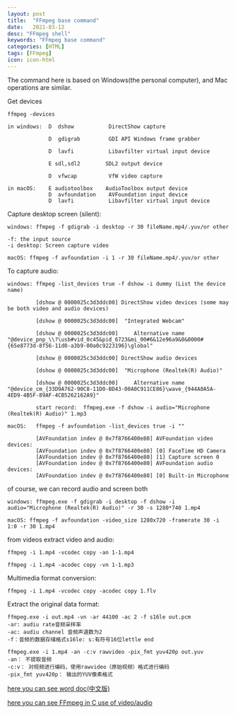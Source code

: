```yaml
---
layout: post
title:  "FFmpeg base command"
date:   2021-03-12
desc: "FFmpeg shell"
keywords: "FFmpeg base command"
categories: [HTML]
tags: [FFmpeg]
icon: icon-html
---
```


The command here is based on Windows(the personal computer), and Mac operations are similar.

Get devices

    ffmpeg -devices
    
    in windows:  D  dshow           DirectShow capture
    
                 D  gdigrab         GDI API Windows frame grabber
                 
                 D  lavfi           Libavfilter virtual input device
                 
                 E sdl,sdl2        SDL2 output device
                 
                 D  vfwcap          VfW video capture
                 
    in macOS:    E audiotoolbox    AudioToolbox output device
                 D  avfoundation    AVFoundation input device
                 D  lavfi           Libavfilter virtual input device        

Capture desktop screen (silent):
    
    windows: ffmpeg -f gdigrab -i desktop -r 30 fileName.mp4/.yuv/or other 
    
    -f: the input source
    -i desktop: Screen capture video
   
    macOS: ffmpeg -f avfoundation -i 1 -r 30 fileName.mp4/.yuv/or other

To capture audio:
    
    windows: ffmpeg -list_devices true -f dshow -i dummy (List the device name)
    
             [dshow @ 0000025c3d3ddc00] DirectShow video devices (some may be both video and audio devices)
             
             [dshow @ 0000025c3d3ddc00]  "Integrated Webcam"
                
             [dshow @ 0000025c3d3ddc00]     Alternative name "@device_pnp_\\?\usb#vid_0c45&pid_6723&mi_00#6&12e96a9&0&0000#{65e8773d-8f56-11d0-a3b9-00a0c9223196}\global"
                
             [dshow @ 0000025c3d3ddc00] DirectShow audio devices
                
             [dshow @ 0000025c3d3ddc00]  "Microphone (Realtek(R) Audio)"
                
             [dshow @ 0000025c3d3ddc00]     Alternative name "@device_cm_{33D9A762-90C8-11D0-BD43-00A0C911CE86}\wave_{944A0A5A-4ED9-4B5F-89AF-4CB5262162A9}" 

             start record:  ffmpeg.exe -f dshow -i audio="Microphone (Realtek(R) Audio)" 1.mp3
             
    macOS:   ffmpeg -f avfoundation -list_devices true -i ""
    
             [AVFoundation indev @ 0x7f8766400e80] AVFoundation video devices:
             [AVFoundation indev @ 0x7f8766400e80] [0] FaceTime HD Camera
             [AVFoundation indev @ 0x7f8766400e80] [1] Capture screen 0
             [AVFoundation indev @ 0x7f8766400e80] AVFoundation audio devices:
             [AVFoundation indev @ 0x7f8766400e80] [0] Built-in Microphone       

of course, we can record audio and screen both

    windows: ffmpeg.exe -f gdigrab -i desktop -f dshow -i audio="Microphone (Realtek(R) Audio)" -r 30 -s 1280*740 1.mp4
    
    macOS: ffmpeg -f avfoundation -video_size 1280x720 -framerate 30 -i 1:0 -r 30 1.mp4
    
from videos extract video and audio:

    ffmpeg -i 1.mp4 -vcodec copy -an 1-1.mp4
    
    ffmpeg -i 1.mp4 -acodec copy -vn 1-1.mp3
  
Multimedia format conversion:
    
    ffmpeg -i 1.mp4 -vcodec copy -acodec copy 1.flv
    
Extract the original data format:

    ffmpeg.exe -i out.mp4 -vn -ar 44100 -ac 2 -f s16le out.pcm
    -ar: audiu rate音频采样率
    -ac: audiu channel 音频声道数为2
    -f：音频的数据存储格式s16le: s:有符号16位lettle end
    
    ffmpeg.exe -i 1.mp4 -an -c:v rawvideo -pix_fmt yuv420p out.yuv   
    -an： 不提取音频
    -c:v： 对视频进行编码，使用rawvideo（原始视频）格式进行编码
    -pix_fmt yuv420p： 输出的YUV像素格式 
 


[here you can see word doc(中文版)](https://dhboke.top/static/assets/img/blog/ffmpeg/ffmpeg命令大全.pdf)

[here you can see FFmpeg in C use of video/audio](https://juejin.cn/post/6844903732891615246)
